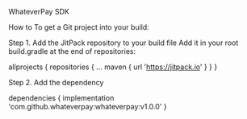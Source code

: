 WhateverPay SDK 

How to
To get a Git project into your build:

Step 1. Add the JitPack repository to your build file
Add it in your root build.gradle at the end of repositories:

allprojects {
		repositories {
			...
			maven { url 'https://jitpack.io' }
		}
	}
  
Step 2. Add the dependency

dependencies {
	        implementation 'com.github.whateverpay:whateverpay:v1.0.0'
	}
  
  

